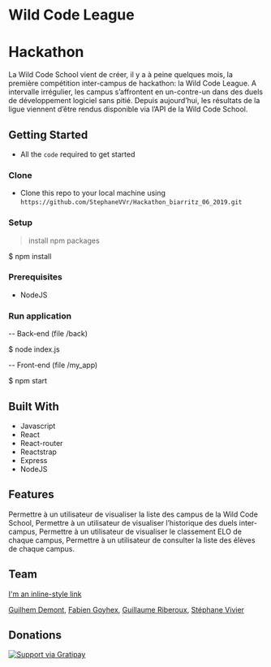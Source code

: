 # Wild Code League
# Hackathon


La Wild Code School vient de créer, il y a à peine quelques mois, la première compétition inter-campus de hackathon: la Wild Code League.  A intervalle irrégulier, les campus s’affrontent en un-contre-un dans des duels de développement logiciel sans pitié. Depuis aujourd’hui, les résultats de la ligue viennent d’être rendus disponible via l’API de la Wild Code School. 

## Getting Started

- All the `code` required to get started

### Clone

- Clone this repo to your local machine using `https://github.com/StephaneVVr/Hackathon_biarritz_06_2019.git`

### Setup

> install npm packages

$ npm install


### Prerequisites

- NodeJS

### Run application

-- Back-end (file /back)

$ node index.js

-- Front-end (file /my_app)

$ npm start

## Built With

* Javascript
* React
* React-router
* Reactstrap
* Express
* NodeJS

## Features

Permettre à un utilisateur de visualiser la liste des campus de la Wild Code School,
Permettre à un utilisateur de visualiser l’historique des duels inter-campus,
Permettre à un utilisateur de visualiser  le classement ELO de chaque campus,
Permettre à un utilisateur de consulter la liste des élèves de chaque campus.

## Team
[I'm an inline-style link](https://www.google.com)

[Guilhem Demont](https://github.com/Guilhem64), 
[Fabien Goyhex](https://github.com/FabienGOYHEX), 
[Guillaume Riberoux](https://github.com/Muxwcs),
[Stéphane Vivier](https://github.com/StephaneVVr)

## Donations 

[![Support via Gratipay](https://cdn.rawgit.com/gratipay/gratipay-badge/2.3.0/dist/gratipay.png)](https://gratipay.com/fvcproductions/)
